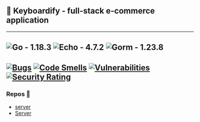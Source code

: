 ## 🎹 Keyboardify - full-stack e-commerce application 
---
![Go - 1.18.3](https://img.shields.io/badge/Go-1.18.3-00a3cc?style=for-the-badge&logo=go&logoColor=white)
![Echo - 4.7.2](https://img.shields.io/badge/Echo-4.7.2-00a6c6?style=for-the-badge)
![Gorm - 1.23.8](https://img.shields.io/badge/Gorm-1.23.8-529ee2?style=for-the-badge)
---
[![Bugs](https://sonarcloud.io/api/project_badges/measure?project=FoxSaysDerp_keyboardify-server&metric=bugs)](https://sonarcloud.io/summary/new_code?id=FoxSaysDerp_keyboardify-server)
[![Code Smells](https://sonarcloud.io/api/project_badges/measure?project=FoxSaysDerp_keyboardify-server&metric=code_smells)](https://sonarcloud.io/summary/new_code?id=FoxSaysDerp_keyboardify-server)
[![Vulnerabilities](https://sonarcloud.io/api/project_badges/measure?project=FoxSaysDerp_keyboardify-server&metric=vulnerabilities)](https://sonarcloud.io/summary/new_code?id=FoxSaysDerp_keyboardify-server)
[![Security Rating](https://sonarcloud.io/api/project_badges/measure?project=FoxSaysDerp_keyboardify-server&metric=security_rating)](https://sonarcloud.io/summary/new_code?id=FoxSaysDerp_keyboardify-server)
---
### Repos 📝
- [server](https://github.com/foxsaysderp/keyboardify-server)
- [Server](https://github.com/foxsaysderp/keyboardify-server)
